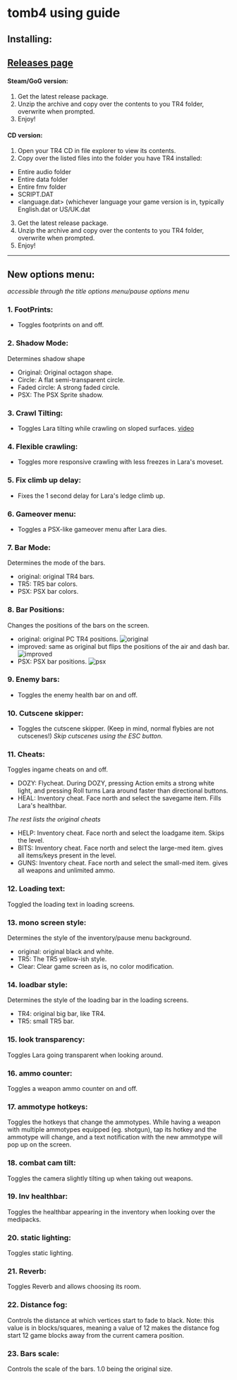 # tomb4 using guide

## Installing:

## [Releases page](https://github.com/Trxyebeep/TOMB4/releases)

#### Steam/GoG version:
1. Get the latest release package.
2. Unzip the archive and copy over the contents to you TR4 folder, overwrite when prompted.
3. Enjoy!

#### CD version:
1. Open your TR4 CD in file explorer to view its contents.
2. Copy over the listed files into the folder you have TR4 installed:
- Entire audio folder
- Entire data folder
- Entire fmv folder
- SCRIPT.DAT
- <language.dat> (whichever language your game version is in, typically English.dat or US/UK.dat
3. Get the latest release package.
4. Unzip the archive and copy over the contents to you TR4 folder, overwrite when prompted.
5. Enjoy!

------------------------

## New options menu:
*accessible through the title options menu/pause options menu*


### 1. FootPrints:
- Toggles footprints on and off.

### 2. Shadow Mode:
Determines shadow shape
- Original: Original octagon shape.
- Circle: A flat semi-transparent circle.
- Faded circle: A strong faded circle.
- PSX: The PSX Sprite shadow.

### 3. Crawl Tilting:
- Toggles Lara tilting while crawling on sloped surfaces.
[video](https://user-images.githubusercontent.com/38836940/158032013-ac7a3a1c-4653-458f-9ba5-c73f5dd1207f.mp4)

### 4. Flexible crawling:
- Toggles more responsive crawling with less freezes in Lara's moveset.

### 5. Fix climb up delay:
- Fixes the 1 second delay for Lara's ledge climb up.

### 6. Gameover menu:
- Toggles a PSX-like gameover menu after Lara dies.

### 7. Bar Mode:
Determines the mode of the bars.
- original: original TR4 bars.
- TR5: TR5 bar colors.
- PSX: PSX bar colors.

### 8. Bar Positions:
Changes the positions of the bars on the screen.
- original: original PC TR4 positions.
![original](https://user-images.githubusercontent.com/38836940/158032144-a037fc78-06ab-4a18-baca-fce08499aa59.png)
- improved: same as original but flips the positions of the air and dash bar.
![improved](https://user-images.githubusercontent.com/38836940/158032157-e4aaf9c1-f63f-4eaa-8bd6-2ded821a3d93.png)
- PSX: PSX bar positions.
![psx](https://user-images.githubusercontent.com/38836940/158032158-a0a5fe72-c933-437b-a7f1-c0031553b223.png)

### 9. Enemy bars:
- Toggles the enemy health bar on and off.

### 10. Cutscene skipper:
- Toggles the cutscene skipper. (Keep in mind, normal flybies are not cutscenes!)
*Skip cutscenes using the ESC button.*

### 11. Cheats:
Toggles ingame cheats on and off.

- DOZY: Flycheat. During DOZY, pressing Action emits a strong white light, and pressing Roll turns Lara around faster than directional buttons.
- HEAL: Inventory cheat. Face north and select the savegame item. Fills Lara's healthbar.

*The rest lists the original cheats*
- HELP: Inventory cheat. Face north and select the loadgame item. Skips the level.
- BITS: Inventory cheat. Face north and select the large-med item. gives all items/keys present in the level.
- GUNS: Inventory cheat. Face north and select the small-med item. gives all weapons and unlimited ammo.

### 12. Loading text:
Toggled the loading text in loading screens.

### 13. mono screen style:
Determines the style of the inventory/pause menu background.

- original: original black and white.
- TR5: The TR5 yellow-ish style.
- Clear: Clear game screen as is, no color modification.

### 14. loadbar style:
Determines the style of the loading bar in the loading screens.

- TR4: original big bar, like TR4.
- TR5: small TR5 bar.

### 15. look transparency:
Toggles Lara going transparent when looking around.

### 16. ammo counter:
Toggles a weapon ammo counter on and off.

### 17. ammotype hotkeys:
Toggles the hotkeys that change the ammotypes.
While having a weapon with multiple ammotypes equipped (eg. shotgun), tap its hotkey and the ammotype will change, and a text notification with the new ammotype will pop up on the screen.

### 18. combat cam tilt:
Toggles the camera slightly tilting up when taking out weapons.

### 19. Inv healthbar:
Toggles the healthbar appearing in the inventory when looking over the medipacks.

### 20. static lighting:
Toggles static lighting.

### 21. Reverb:
Toggles Reverb and allows choosing its room.

### 22. Distance fog:
Controls the distance at which vertices start to fade to black. Note: this value is in blocks/squares, meaning a value of 12 makes the distance fog start 12 game blocks away from the current camera position.

### 23. Bars scale:
Controls the scale of the bars. 1.0 being the original size.
